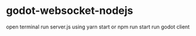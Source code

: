 # godot-websocket-nodejs

open terminal run server.js using yarn start or npm run start
run godot client
